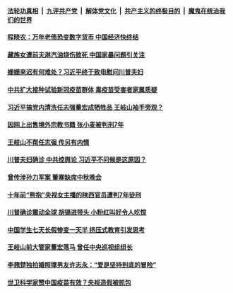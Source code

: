 

####  [法轮功真相](../../../../basic/blob/master/README.md?t=10040002) &nbsp;|&nbsp; [九评共产党](../../../../9ping.md/blob/master/README.md?t=10040002) &nbsp;|&nbsp; [解体党文化](../../../../jtdwh.md/blob/master/README.md?t=10040002)  &nbsp;|&nbsp; [共产主义的终极目的](../../../../gczydzjmd.md/blob/master/README.md?t=10040002) &nbsp;|&nbsp; [魔鬼在统治我们的世界](../../../../mgztzwmdsj.md/blob/master/README.md?t=10040002) 

#### [程晓农：万年老债恐变数字货币 中国经济快终结 ](../pages/soh5/428449.md?t=10040002) 
#### [藏族女遭前夫淋汽油烧伤致死  中国家暴问题引关注](../pages/soh5/428383.md?t=10040002) 
#### [姗姗来迟有何难处？习近平终于致电慰问川普夫妇](../pages/soh5/428380.md?t=10040002) 
#### [中共扩大接种试验新冠疫苗群体  毒疫苗受害者家属质疑](../pages/soh5/428365.md?t=10040002) 
#### [习近平搞党内清洗任志强董宏成牺牲品 王岐山袖手旁观？](../pages/soh5/428338.md?t=10040002) 
#### [因网上出售境外宗教书籍 张小麦被判刑7年](../pages/soh5/428287.md?t=10040002) 
#### [王岐山不帮任志强 传另有内情](../pages/soh5/428272.md?t=10040002) 
#### [川普夫妇确诊 中共控舆论 习近平不问候是这原因？](../pages/soh5/428263.md?t=10040002) 
#### [曾传涉孙力军案 董卿缺席中秋晚会](../pages/soh5/428047.md?t=10040002) 
#### [十年前“熊抱”央视女主播的陕西官员遭判7年徒刑](../pages/soh5/428032.md?t=10040002) 
#### [川普确诊震动全球 胡锡进带头 小粉红叫好令人吃惊](../pages/soh5/428002.md?t=10040002) 
#### [中国学生七天长假惨变一天半 挤压式教育引发思考](../pages/soh5/427948.md?t=10040002) 
#### [王岐山前大管家董宏落马 曾任中央巡视组组长  ](../pages/soh5/427951.md?t=10040002) 
#### [李翘楚独拍婚照撑男友许志永：“爱是坚持到底的冒险”](../pages/soh5/427933.md?t=10040002) 
#### [世卫科学家赞中国疫苗有效？央视造假被抓包](../pages/soh5/427906.md?t=10040002) 
